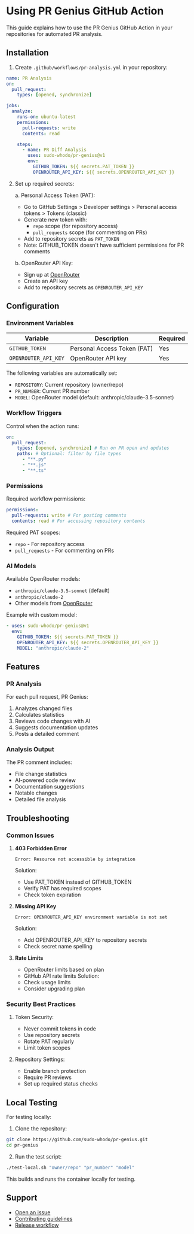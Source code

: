 # Using PR Genius GitHub Action

This guide explains how to use the PR Genius GitHub Action in your repositories for automated PR analysis.

## Installation

1. Create `.github/workflows/pr-analysis.yml` in your repository:

```yaml
name: PR Analysis
on:
  pull_request:
    types: [opened, synchronize]

jobs:
  analyze:
    runs-on: ubuntu-latest
    permissions:
      pull-requests: write
      contents: read

    steps:
      - name: PR Diff Analysis
        uses: sudo-whodo/pr-genius@v1
        env:
          GITHUB_TOKEN: ${{ secrets.PAT_TOKEN }}
          OPENROUTER_API_KEY: ${{ secrets.OPENROUTER_API_KEY }}
```

2. Set up required secrets:

   a. Personal Access Token (PAT):

   - Go to GitHub Settings > Developer settings > Personal access tokens > Tokens (classic)
   - Generate new token with:
     - `repo` scope (for repository access)
     - `pull_requests` scope (for commenting on PRs)
   - Add to repository secrets as `PAT_TOKEN`
   - Note: GITHUB_TOKEN doesn't have sufficient permissions for PR comments

   b. OpenRouter API Key:

   - Sign up at [OpenRouter](https://openrouter.ai/)
   - Create an API key
   - Add to repository secrets as `OPENROUTER_API_KEY`

## Configuration

### Environment Variables

| Variable             | Description                 | Required |
| -------------------- | --------------------------- | -------- |
| `GITHUB_TOKEN`       | Personal Access Token (PAT) | Yes      |
| `OPENROUTER_API_KEY` | OpenRouter API key          | Yes      |

The following variables are automatically set:

- `REPOSITORY`: Current repository (owner/repo)
- `PR_NUMBER`: Current PR number
- `MODEL`: OpenRouter model (default: anthropic/claude-3.5-sonnet)

### Workflow Triggers

Control when the action runs:

```yaml
on:
  pull_request:
    types: [opened, synchronize] # Run on PR open and updates
    paths: # Optional: filter by file types
      - "**.py"
      - "**.js"
      - "**.ts"
```

### Permissions

Required workflow permissions:

```yaml
permissions:
  pull-requests: write # For posting comments
  contents: read # For accessing repository contents
```

Required PAT scopes:

- `repo` - For repository access
- `pull_requests` - For commenting on PRs

### AI Models

Available OpenRouter models:

- `anthropic/claude-3.5-sonnet` (default)
- `anthropic/claude-2`
- Other models from [OpenRouter](https://openrouter.ai/docs#models)

Example with custom model:

```yaml
- uses: sudo-whodo/pr-genius@v1
  env:
    GITHUB_TOKEN: ${{ secrets.PAT_TOKEN }}
    OPENROUTER_API_KEY: ${{ secrets.OPENROUTER_API_KEY }}
    MODEL: "anthropic/claude-2"
```

## Features

### PR Analysis

For each pull request, PR Genius:

1. Analyzes changed files
2. Calculates statistics
3. Reviews code changes with AI
4. Suggests documentation updates
5. Posts a detailed comment

### Analysis Output

The PR comment includes:

- File change statistics
- AI-powered code review
- Documentation suggestions
- Notable changes
- Detailed file analysis

## Troubleshooting

### Common Issues

1. **403 Forbidden Error**

   ```
   Error: Resource not accessible by integration
   ```

   Solution:

   - Use PAT_TOKEN instead of GITHUB_TOKEN
   - Verify PAT has required scopes
   - Check token expiration

2. **Missing API Key**

   ```
   Error: OPENROUTER_API_KEY environment variable is not set
   ```

   Solution:

   - Add OPENROUTER_API_KEY to repository secrets
   - Check secret name spelling

3. **Rate Limits**
   - OpenRouter limits based on plan
   - GitHub API rate limits
     Solution:
   - Check usage limits
   - Consider upgrading plan

### Security Best Practices

1. Token Security:

   - Never commit tokens in code
   - Use repository secrets
   - Rotate PAT regularly
   - Limit token scopes

2. Repository Settings:
   - Enable branch protection
   - Require PR reviews
   - Set up required status checks

## Local Testing

For testing locally:

1. Clone the repository:

```bash
git clone https://github.com/sudo-whodo/pr-genius.git
cd pr-genius
```

2. Run the test script:

```bash
./test-local.sh "owner/repo" "pr_number" "model"
```

This builds and runs the container locally for testing.

## Support

- [Open an issue](https://github.com/sudo-whodo/pr-genius/issues)
- [Contributing guidelines](../CONTRIBUTING.md)
- [Release workflow](release-workflow.md)

